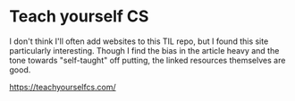 # Teach yourself CS

I don't think I'll often add websites to this TIL repo, but I found this site particularly interesting. Though I find the bias in the article heavy and the tone towards "self-taught" off putting, the linked resources themselves are good.

https://teachyourselfcs.com/